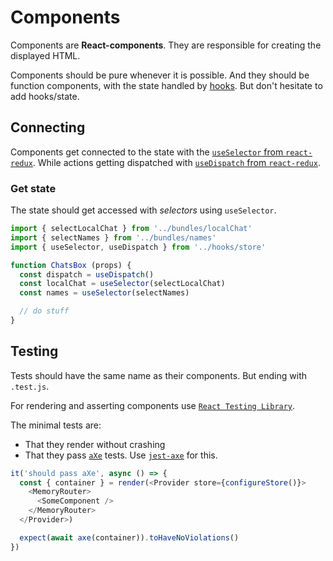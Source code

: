 # Components

Components are __React-components__. They are responsible for creating the displayed HTML.

Components should be pure whenever it is possible. And they should be function components, with the state handled by [hooks](https://reactjs.org/docs/hooks-intro.html). But don't hesitate to add hooks/state.

## Connecting

Components get connected to the state with the [`useSelector` from `react-redux`](https://react-redux.js.org/api/hooks#useselector). While actions getting dispatched with [`useDispatch` from `react-redux`](https://react-redux.js.org/api/hooks#usedispatch).

### Get state

The state should get accessed with *selectors* using `useSelector`.

```javascript
import { selectLocalChat } from '../bundles/localChat'
import { selectNames } from '../bundles/names'
import { useSelector, useDispatch } from '../hooks/store'

function ChatsBox (props) {
  const dispatch = useDispatch()
  const localChat = useSelector(selectLocalChat)
  const names = useSelector(selectNames)

  // do stuff
}
```

## Testing

Tests should have the same name as their components. But ending with `.test.js`.

For rendering and asserting components use [`React Testing Library`](https://testing-library.com/docs/react-testing-library/intro).

The minimal tests are:
- That they render without crashing
- That they pass [`aXe`](https://www.deque.com/axe/) tests. Use [`jest-axe`](https://www.npmjs.com/package/jest-axe) for this.

```javascript
it('should pass aXe', async () => {
  const { container } = render(<Provider store={configureStore()}>
    <MemoryRouter>
      <SomeComponent />
    </MemoryRouter>
  </Provider>)

  expect(await axe(container)).toHaveNoViolations()
})
```
